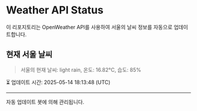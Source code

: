 
# Weather API Status

이 리포지토리는 OpenWeather API를 사용하여 서울의 날씨 정보를 자동으로 업데이트합니다.

## 현재 서울 날씨
> 서울의 현재 날씨: light rain, 온도: 16.82°C, 습도: 85%

⏳ 업데이트 시간: 2025-05-14 18:13:48 (UTC)

---
자동 업데이트 봇에 의해 관리됩니다.
